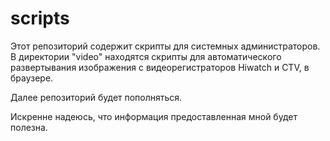 # scripts
Этот репозиторий содержит скрипты для системных администраторов.
В директории "video" находятся скрипты для автоматического развертывания изображения с видеорегистраторов Hiwatch и CTV, в браузере.

Далее репозиторий будет пополняться.

Искренне надеюсь, что информация предоставленная мной будет полезна.
